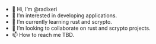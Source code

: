 - 👋 Hi, I’m @radixeri
- 👀 I’m interested in developing applications.
- 🌱 I’m currently learning rust and scrypto.
- 💞️ I’m looking to collaborate on rust and scrypto projects.
- 📫 How to reach me TBD.
